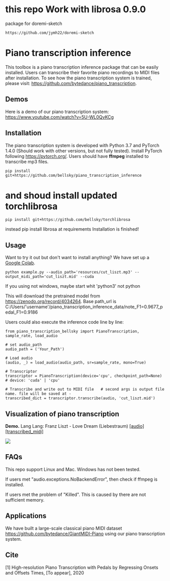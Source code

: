 # this repo Work with librosa 0.9.0

package for doremi-sketch
```
https://github.com/jymh22/doremi-sketch
```

# Piano transcription inference

This toolbox is a piano transcription inference package that can be easily installed. Users can transcribe their favorite piano recordings to MIDI files after installation. To see how the piano transcription system is trained, please visit: https://github.com/bytedance/piano_transcription.

## Demos
Here is a demo of our piano transcription system: https://www.youtube.com/watch?v=5U-WL0QvKCg

## Installation
The piano transcription system is developed with Python 3.7 and PyTorch 1.4.0 (Should work with other versions, but not fully tested).
Install PyTorch following https://pytorch.org/. Users should have **ffmpeg** installed to transcribe mp3 files.

```
pip install git+https://github.com/bellsky/piano_transcription_inference
```

# and shoud install updated torchlibrosa
```
pip install git+https://github.com/bellsky/torchlibrosa
```

instead pip install librosa at requirements
Installation is finished! 

## Usage
Want to try it out but don't want to install anything? We have set up a [Google Colab](https://colab.research.google.com/github/qiuqiangkong/piano_transcription_inference/blob/master/resources/inference.ipynb).

```
python example.py --audio_path='resources/cut_liszt.mp3' --output_midi_path='cut_liszt.mid' --cuda
```
If you using not windows, maybe start whit 'python3' not python


This will download the pretrained model from https://zenodo.org/record/4034264.
Base path_url is C:/Users/'username'/piano_transcription_inference_data/note_F1=0.9677_pedal_F1=0.9186

Users could also execute the inference code line by line:
```
from piano_transcription_bellsky import PianoTranscription, sample_rate, load_audio

# set audio_path
audio_path = ('Your_Path')

# Load audio
(audio, _) = load_audio(audio_path, sr=sample_rate, mono=True)

# Transcriptor
transcriptor = PianoTranscription(device='cpu', checkpoint_path=None)  # device: 'cuda' | 'cpu'

# Transcribe and write out to MIDI file   # second args is output file name. file will be saved at -
transcribed_dict = transcriptor.transcribe(audio, 'cut_liszt.mid')
```

## Visualization of piano transcription

**Demo.** Lang Lang: Franz Liszt - Love Dream (Liebestraum) [[audio]](resources/cut_liszt.mp3) [[transcribed_midi]](resources/cut_liszt.mid)

<img src="resources/cut_liszt.png">

## FAQs
This repo support Linux and Mac. Windows has not been tested.

If users met "audio.exceptions.NoBackendError", then check if ffmpeg is installed.

If users met the problem of "Killed". This is caused by there are not sufficient memory.

## Applications

We have built a large-scale classical piano MIDI dataset https://github.com/bytedance/GiantMIDI-Piano using our piano transcription system.

## Cite
[1] High-resolution Piano Transcription with Pedals by Regressing Onsets and Offsets Times, [To appear], 2020
